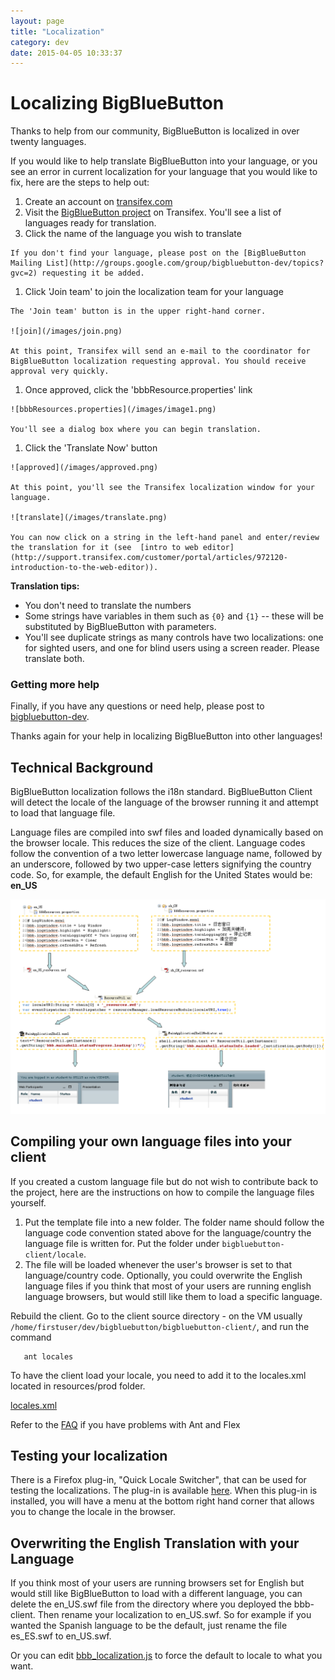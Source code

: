 ```yaml
---
layout: page
title: "Localization"
category: dev
date: 2015-04-05 10:33:37
---
```



# Localizing BigBlueButton

Thanks to help from our community, BigBlueButton is localized in over twenty languages.

If you would like to help translate BigBlueButton into your language, or you see an error in current localization for your language that you would like to fix, here are the steps to help out:

  1. Create an account on [transifex.com](https://www.transifex.com/)
  1. Visit the [BigBlueButton project](https://www.transifex.com/projects/p/bigbluebutton/) on Transifex. You'll see a list of languages ready for translation.
  1. Click the name of the language you wish to translate

    If you don't find your language, please post on the [BigBlueButton Mailing List](http://groups.google.com/group/bigbluebutton-dev/topics?gvc=2) requesting it be added.

  1. Click 'Join team' to join the localization team for your language


    The 'Join team' button is in the upper right-hand corner.

    ![join](/images/join.png)

    At this point, Transifex will send an e-mail to the coordinator for BigBlueButton localization requesting approval. You should receive approval very quickly.

  1. Once approved, click the 'bbbResource.properties' link

    ![bbbResources.properties](/images/image1.png)

    You'll see a dialog box where you can begin translation.

  1. Click the 'Translate Now' button

    ![approved](/images/approved.png)

    At this point, you'll see the Transifex localization window for your language.

    ![translate](/images/translate.png)

    You can now click on a string in the left-hand panel and enter/review the translation for it (see  [intro to web editor](http://support.transifex.com/customer/portal/articles/972120-introduction-to-the-web-editor)).

**Translation tips:**

  * You don't need to translate the numbers
  * Some strings have variables in them such as `{0}` and `{1}` -- these will be substituted by BigBlueButton with parameters.
  * You'll see duplicate strings as many controls have two localizations: one for sighted users, and one for blind users using a screen reader.  Please translate both.

### Getting more help

Finally, if you have any questions or need help, please post to [bigbluebutton-dev](http://groups.google.com/group/bigbluebutton-dev/topics?gvc=2).

Thanks again for your help in localizing BigBlueButton into other languages!


## Technical Background

BigBlueButton localization follows the i18n standard. BigBlueButton Client will detect the locale of the language of the browser running it and attempt to load that language file.

Language files are compiled into swf files and loaded dynamically based on the browser locale. This reduces the size of the client. Language codes follow the convention of a two letter lowercase language name, followed by an underscore, followed by two upper-case letters signifying the country code. So, for example, the default English for the United States would be: **en\_US**

![I18N](/images/I18N.png)


## Compiling your own language files into your client

If you created a custom language file but do not wish to contribute back to the project, here are the instructions on how to compile the language files yourself.

  1. Put the template file into a new folder. The folder name should follow the language code convention stated above for the language/country the language file is written for.  Put the folder under `bigbluebutton-client/locale`.
  1. The file will be loaded whenever the user's browser is set to that language/country code. Optionally, you could overwrite the English language files if you think that most of your users are running english language browsers, but would still like them to load a specific language.


Rebuild the client. Go to the client source directory - on the VM usually `/home/firstuser/dev/bigbluebutton/bigbluebutton-client/`, and run the command

```
   ant locales
```

To have the client load your locale, you need to add it to the locales.xml located in resources/prod folder.

[locales.xml](http://github.com/bigbluebutton/bigbluebutton/blob/master/bigbluebutton-client/resources/prod/locales.xml)

Refer to the [FAQ](/support/faq.html#my-client-fails-at-startup-with-rsl-error;-error-2035:url-not-found) if you have problems with Ant and Flex

## Testing your localization

There is a Firefox plug-in, "Quick Locale Switcher", that can be used for testing the localizations. The plug-in is available [here](https://addons.mozilla.org/en-US/firefox/addon/1333). When this plug-in is installed, you will have a menu at the bottom right hand corner that allows you to change the locale in the browser.

## Overwriting the English Translation with your Language

If you think most of your users are running browsers set for English but would still like BigBlueButton to load with a different language, you can delete the en\_US.swf file from the directory where you deployed the bbb-client. Then rename your localization to en\_US.swf. So for example if you wanted the Spanish language to be the default, just rename the file es\_ES.swf to en\_US.swf.

Or you can edit [bbb_localization.js](https://github.com/bigbluebutton/bigbluebutton/blob/master/bigbluebutton-client/resources/prod/lib/bbb_localization.js) to force the default to locale to what you want.
